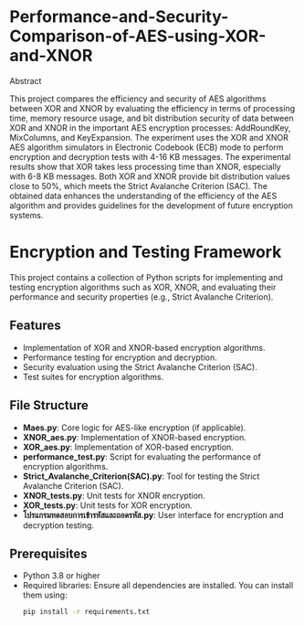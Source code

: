 # Performance-and-Security-Comparison-of-AES-using-XOR-and-XNOR

Abstract

This project compares the efficiency and security of AES algorithms between XOR and XNOR by evaluating the efficiency in terms of processing time, memory resource usage, and bit distribution security of data between XOR and XNOR in the important AES encryption processes: AddRoundKey, MixColumns, and KeyExpansion. The experiment uses the XOR and XNOR AES algorithm simulators in Electronic Codebook (ECB) mode to perform encryption and decryption tests with 4-16 KB messages. The experimental results show that XOR takes less processing time than XNOR, especially with 6-8 KB messages. Both XOR and XNOR provide bit distribution values ​​close to 50%, which meets the Strict Avalanche Criterion (SAC). The obtained data enhances the understanding of the efficiency of the AES algorithm and provides guidelines for the development of future encryption systems.

# Encryption and Testing Framework

This project contains a collection of Python scripts for implementing and testing encryption algorithms such as XOR, XNOR, and evaluating their performance and security properties (e.g., Strict Avalanche Criterion).

## Features
- Implementation of XOR and XNOR-based encryption algorithms.
- Performance testing for encryption and decryption.
- Security evaluation using the Strict Avalanche Criterion (SAC).
- Test suites for encryption algorithms.

## File Structure
- **Maes.py**: Core logic for AES-like encryption (if applicable).
- **XNOR_aes.py**: Implementation of XNOR-based encryption.
- **XOR_aes.py**: Implementation of XOR-based encryption.
- **performance_test.py**: Script for evaluating the performance of encryption algorithms.
- **Strict_Avalanche_Criterion(SAC).py**: Tool for testing the Strict Avalanche Criterion (SAC).
- **XNOR_tests.py**: Unit tests for XNOR encryption.
- **XOR_tests.py**: Unit tests for XOR encryption.
- **โปรแกรมทดสอบการเข้ารหัสและถอดรหัส.py**: User interface for encryption and decryption testing.

## Prerequisites
- Python 3.8 or higher
- Required libraries: Ensure all dependencies are installed. You can install them using:
  ```bash
  pip install -r requirements.txt
